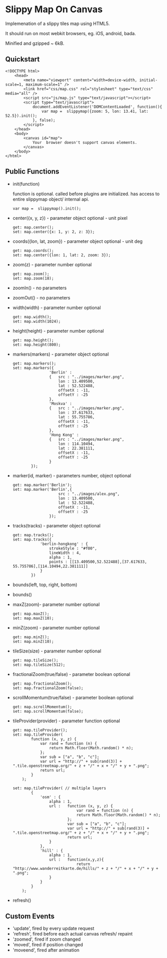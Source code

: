 Slippy Map On Canvas
=============

Implemenation of a slippy tiles map using <canvas> HTML5.

It should run on most webkit browsers, eg. iOS, android, bada.

Minified and gzipped ~ 6kB.

Quickstart
----------

    <!DOCTYPE html>
        <head>
            <meta name="viewport" content="width=device-width, initial-scale=1, maximum-scale=1" />     
            <link href="css/map.css" rel="stylesheet" type="text/css" media="all" />
            <script src="js/map.js" type="text/javascript"></script>
            <script type="text/javascript">
                document.addEventListener('DOMContentLoaded', function(){
                    var map =  slippymap({zoom: 5, lon: 13.41, lat: 52.5}).init();
                }, false);
            </script>   
        </head>
        <body>
            <canvas id="map">
                Your  browser doesn't support canvas elements.          
            </canvas>
        </body>
    </html>
    
    
Public Functions
----------

*   init(function)

    function is optional. called before plugins are initialized.
    has access to entire slippymap object/ internal api.

        var map =  slippymap().init();

*   center({x, y, z}) - parameter object optional - unit pixel

        get: map.center();
        set: map.center({x: 1, y: 2, z: 3});
    
*   coords({lon, lat, zoom}) - parameter object optional - unit deg

        get: map.coords();
        set: map.center({lon: 1, lat: 2, zoom: 3});

*   zoom(z) - parameter number optional

        get: map.zoom();
        set: map.zoom(18);

*   zoomIn() - no parameters
*   zoomOut() - no parameters
*   width(width) - parameter number optional

        get: map.width();
        set: map.width(1024);

*   height(height) - parameter number optional

        get: map.height();
        set: map.height(800);

*   markers(markers) - parameter object optional

        get: map.markers();
        set: map.markers({  
                        'Berlin' : 
                        {   src : "../images/marker.png",
                            lon : 13.409500,
                            lat : 52.522488,
                            offsetX : -11,
                            offsetY : -25
                        },
                        'Moskva' : 
                        {   src : "../images/marker.png",
                            lon : 37.617633,
                            lat : 55.755786,
                            offsetX : -11,
                            offsetY : -25
                        },
                        'Hong Kong' : 
                        {   src : "../images/marker.png",
                            lon : 114.10494,
                            lat : 22.381111,
                            offsetX : -11,
                            offsetY : -25
                        }
                });

*   marker(id, marker) - parameters number, object optional

        get: map.marker('Berlin');
        set: map.marker('Berlin',{  
                            src : "../images/alex.png",
                            lon : 13.409500,
                            lat : 52.522488,
                            offsetX : -11,
                            offsetY : -25
                        });

*   tracks(tracks) - parameter object optional

        get: map.tracks();
        set: map.tracks({
                    'berlin-hongkong' : {
                        strokeStyle : "#f00",
                        lineWidth : 4,
                        alpha : 1,
                        points : [[13.409500,52.522488],[37.617633, 55.755786],[114.10494,22.381111]]
                    }
                })      

*   bounds(left, top, right, bottom)
*   bounds()
*   maxZ(zoom)- parameter number optional

        get: map.maxZ();
        set: map.maxZ(10);

*   minZ(zoom) - parameter number optional

        get: map.minZ();
        set: map.minZ(10);

*   tileSize(size) - parameter number optional

        get: map.tileSize();
        set: map.tileSize(512);

*   fractionalZoom(true/false) - parameter boolean optional

        get: map.fractionalZoom();
        set: map.fractionalZoom(false);

*   scrollMomentum(true/false) - parameter boolean optional

        get: map.scrollMomentum();
        set: map.scrollMomentum(false);

*   tileProvider(provider) - parameter function optional

        get: map.tileProvider();
        set: map.tileProvider(
                function (x, y, z) {
                    var rand = function (n) {
                        return Math.floor(Math.random() * n);
                    };
                    var sub = ["a", "b", "c"];
                    var url = "http://" + sub[rand(3)] + ".tile.openstreetmap.org/" + z + "/" + x + "/" + y + ".png";
                    return url;
                }
            );

        set: map.tileProvider( // multiple layers
                {
                    'osm' : {
                        alpha : 1,
                        url :   function (x, y, z) {
                                    var rand = function (n) {
                                    return Math.floor(Math.random() * n);
                                };
                                var sub = ["a", "b", "c"];
                                var url = "http://" + sub[rand(3)] + ".tile.openstreetmap.org/" + z + "/" + x + "/" + y + ".png";
                                return url;
                        }
                    },
                    'hill' : {
                        alpha : 1,
                        url :   function(x,y,z){
                                    return "http://www.wanderreitkarte.de/hills/" + z + "/" + x + "/" + y + ".png";
                        }
                    }
                }
            );

*   refresh()

Custom Events
----------

*   'update', fired by every update request
*   'refresh', fired before each actual canvas refresh/ repaint
*   'zoomed', fired if zoom changed
*   'moved', fired if position changed
*   'moveend', fired after animation
